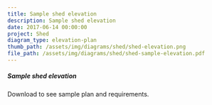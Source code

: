 ```yaml
---
title: Sample shed elevation
description: Sample shed elevation
date: 2017-06-14 00:00:00
project: Shed
diagram_type: elevation-plan
thumb_path: /assets/img/diagrams/shed/shed-elevation.png
file_path: /assets/img/diagrams/shed/shed-sample-elevation.pdf
---
```


##### Sample shed elevation
Download to see sample plan and requirements.